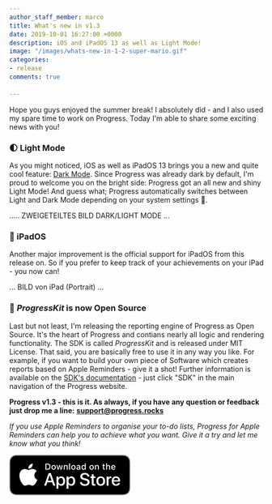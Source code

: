 ```yaml
---
author_staff_member: marco
title: What's new in v1.3
date: 2019-10-01 16:27:00 +0000
description: iOS and iPadOS 13 as well as Light Mode!
image: "/images/whats-new-in-1-2-super-mario.gif"
categories:
- release
comments: true

---
```

Hope you guys enjoyed the summer break! I absolutely did - and I also used my spare time to work on Progress. Today I'm able to share some exciting news with you!

### 🌓 Light Mode

As you might noticed, iOS as well as iPadOS 13 brings you a new and quite cool feature: [Dark Mode](https://www.macrumors.com/how-to/enable-dark-mode-in-ios-13/). Since Progress was already dark by default, I'm proud to welcome you on the bright side: Progress got an all new and shiny Light Mode! And guess what; Progress automatically switches between Light and Dark Mode depending on your system settings 🥳.

..... ZWEIGETEILTES BILD DARK/LIGHT MODE ...

### 📱 iPadOS

Another major improvement is the official support for iPadOS from this release on. So if you prefer to keep track of your achievements on your iPad - you now can!

... BILD von iPad (Portrait) ...

### 🌟 _ProgressKit_ is now Open Source

Last but not least, I'm releasing the reporting engine of Progress as Open Source. It's the heart of Progress and contians nearly all logic and rendering functionality. The SDK is called _ProgressKit_ and is released under MIT License. That said, you are basically free to use it in any way you like. For example, if you want to build your own piece of Software which creates reports based on Apple Reminders - give it a shot! Further information is available on the [SDK's documentation](https://sdk.progress.rocks/) - just click "SDK" in the main navigation of the Progress website.

**Progress v1.3 - this is it. As always, if you have any question or feedback just drop me a line:** [**support@progress.rocks**](mailto:support@progress.rocks)

_If you use Apple Reminders to organise your to-do lists, Progress for Apple Reminders can help you to achieve what you want. Give it a try and let me know what you think!_

<p>
<a href="https://itunes.apple.com/us/app/progress-for-apple-reminders/id1450818073?mt=8&ign-mpt=uo%3D2" target="_blank" class="appstore">
<img src="/images/App_Store_Badge.svg" alt="Download on the App Store" />
</a>
</p>